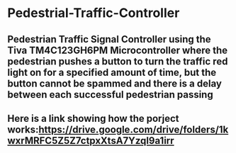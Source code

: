 # Pedestrial-Traffic-Controller

## Pedestrian Traffic Signal Controller using the Tiva TM4C123GH6PM Microcontroller where the pedestrian pushes a button to turn the traffic red light on for a specified amount of time, but the button cannot be spammed and there is a delay between each successful pedestrian passing

## Here is a link showing how the porject works:https://drive.google.com/drive/folders/1kwxrMRFC5Z5Z7ctpxXtsA7YzqI9a1irr
